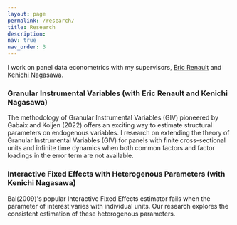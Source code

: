 ```yaml
---
layout: page
permalink: /research/
title: Research
description: 
nav: true
nav_order: 3
---
```


I work on panel data econometrics with my supervisors, [Eric Renault](https://warwick.ac.uk/fac/soc/economics/staff/emrrenault/) and [Kenichi Nagasawa](https://warwick.ac.uk/fac/soc/economics/staff/knagasawa/).

### Granular Instrumental Variables (with Eric Renault and Kenichi Nagasawa)
The methodology of Granular Instrumental Variables (GIV) pioneered by Gabaix and Koijen (2022) offers an exciting way to estimate structural parameters on endogenous variables. I research on extending the theory of Granular Instrumental Variables (GIV) for panels with finite cross-sectional units and infinite time dynamics when both common factors and factor loadings in the error term are not available. 

### Interactive Fixed Effects with Heterogenous Parameters (with Kenichi Nagasawa)
Bai(2009)'s popular Interactive Fixed Effects estimator fails when the parameter of interest varies with individual units. Our research explores the consistent estimation of these heterogenous parameters. 





